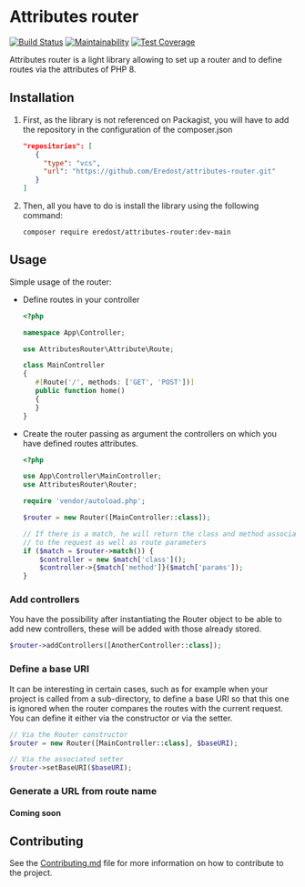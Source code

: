 # Attributes router

[![Build Status](https://travis-ci.com/Eredost/attributes-router.svg?branch=main)](https://travis-ci.com/Eredost/attributes-router)
[![Maintainability](https://api.codeclimate.com/v1/badges/73fa249c8e3ddb42263c/maintainability)](https://codeclimate.com/github/Eredost/attributes-router/maintainability)
[![Test Coverage](https://api.codeclimate.com/v1/badges/73fa249c8e3ddb42263c/test_coverage)](https://codeclimate.com/github/Eredost/attributes-router/test_coverage)

Attributes router is a light library allowing to set up a router and
to define routes via the attributes of PHP 8.

## Installation

1. First, as the library is not referenced on Packagist, you will have
  to add the repository in the configuration of the composer.json

   ```json
   "repositories": [
      {
        "type": "vcs",
        "url": "https://github.com/Eredost/attributes-router.git"
      }
   ]
   ```

2. Then, all you have to do is install the library using the following command:

   ```shell
   composer require eredost/attributes-router:dev-main
   ```

## Usage

Simple usage of the router:

- Define routes in your controller

   ```php
   <?php

  namespace App\Controller;

  use AttributesRouter\Attribute\Route;

  class MainController
  {
      #[Route('/', methods: ['GET', 'POST'])]
      public function home()
      {
      }
  }
   ```

- Create the router passing as argument the controllers on which you have
  defined routes attributes.

   ```php
   <?php

   use App\Controller\MainController;
   use AttributesRouter\Router;

   require 'vendor/autoload.php';

   $router = new Router([MainController::class]);

   // If there is a match, he will return the class and method associated
   // to the request as well as route parameters
   if ($match = $router->match()) {
       $controller = new $match['class']();
       $controller->{$match['method']}($match['params']);
   }
   ```

### Add controllers

You have the possibility after instantiating the Router object to be able
to add new controllers, these will be added with those already stored.

```php
$router->addControllers([AnotherController::class]);
```

### Define a base URI

It can be interesting in certain cases, such as for example when your project
is called from a sub-directory, to define a base URI so that this one is
ignored when the router compares the routes with the current request. You can
define it either via the constructor or via the setter.

```php
// Via the Router constructor
$router = new Router([MainController::class], $baseURI);

// Via the associated setter
$router->setBaseURI($baseURI);
```

### Generate a URL from route name

#### Coming soon

## Contributing

See the [Contributing.md](CONTRIBUTING.md) file for more information
on how to contribute to the project.
